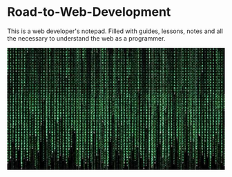 # Road-to-Web-Development
This is a web developer's notepad. 
Filled with guides, lessons, notes and all the necessary to understand the web as a programmer.

<img src="matrix.jpg">
